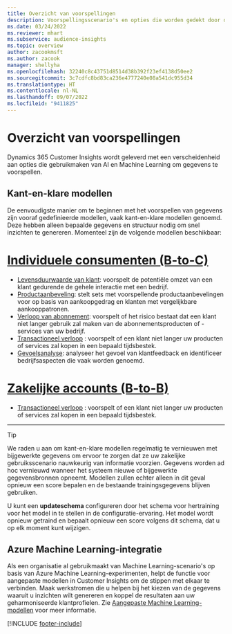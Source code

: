 ```yaml
---
title: Overzicht van voorspellingen
description: Voorspellingsscenario's en opties die worden gedekt door de Dynamics 365 Customer Insights-toepassing.
ms.date: 03/24/2022
ms.reviewer: mhart
ms.subservice: audience-insights
ms.topic: overview
author: zacookmsft
ms.author: zacook
manager: shellyha
ms.openlocfilehash: 32240c8c43751d8514d38b392f23ef4138d50ee2
ms.sourcegitcommit: 3c7cdfc8bd83ca236e4777240e08a541dc955d34
ms.translationtype: HT
ms.contentlocale: nl-NL
ms.lasthandoff: 09/07/2022
ms.locfileid: "9411825"
---
```

# <a name="predictions-overview"></a>Overzicht van voorspellingen

Dynamics 365 Customer Insights wordt geleverd met een verscheidenheid aan opties die gebruikmaken van AI en Machine Learning om gegevens te voorspellen. 

## <a name="out-of-box-models"></a>Kant-en-klare modellen

De eenvoudigste manier om te beginnen met het voorspellen van gegevens zijn vooraf gedefinieerde modellen, vaak kant-en-klare modellen genoemd. Deze hebben alleen bepaalde gegevens en structuur nodig om snel inzichten te genereren. Momenteel zijn de volgende modellen beschikbaar: 

# <a name="individual-consumers-b-to-c"></a>[Individuele consumenten (B-to-C)](#tab/b2c)

- [Levensduurwaarde van klant](predict-customer-lifetime-value.md): voorspelt de potentiële omzet van een klant gedurende de gehele interactie met een bedrijf.
- [Productaanbeveling](predict-product-recommendation.md): stelt sets met voorspellende productaanbevelingen voor op basis van aankoopgedrag en klanten met vergelijkbare aankooppatronen.
- [Verloop van abonnement](predict-subscription-churn.md): voorspelt of het risico bestaat dat een klant niet langer gebruik zal maken van de abonnementsproducten of -services van uw bedrijf.
- [Transactioneel verloop](predict-transactional-churn.md) : voorspelt of een klant niet langer uw producten of services zal kopen in een bepaald tijdsbestek.
- [Gevoelsanalyse](sentiment-analysis.md): analyseer het gevoel van klantfeedback en identificeer bedrijfsaspecten die vaak worden genoemd.

# <a name="business-accounts-b-to-b"></a>[Zakelijke accounts (B-to-B)](#tab/b2b)

- [Transactioneel verloop](predict-transactional-churn.md) : voorspelt of een klant niet langer uw producten of services zal kopen in een bepaald tijdsbestek.

---

> [!TIP]
> We raden u aan om kant-en-klare modellen regelmatig te vernieuwen met bijgewerkte gegevens om ervoor te zorgen dat ze uw zakelijke gebruiksscenario nauwkeurig van informatie voorzien. Gegevens worden ad hoc vernieuwd wanneer het systeem nieuwe of bijgewerkte gegevensbronnen opneemt. Modellen zullen echter alleen in dit geval opnieuw een score bepalen en de bestaande trainingsgegevens blijven gebruiken.
>
> U kunt een **updateschema** configureren door het schema voor hertraining voor het model in te stellen in de configuratie-ervaring. Het model wordt opnieuw getraind en bepaalt opnieuw een score volgens dit schema, dat u op elk moment kunt wijzigen.

## <a name="azure-machine-learning-integration"></a>Azure Machine Learning-integratie

Als een organisatie al gebruikmaakt van Machine Learning-scenario's op basis van Azure Machine Learning-experimenten, helpt de functie voor aangepaste modellen in Customer Insights om de stippen met elkaar te verbinden. Maak werkstromen die u helpen bij het kiezen van de gegevens waaruit u inzichten wilt genereren en koppel de resultaten aan uw geharmoniseerde klantprofielen. Zie [Aangepaste Machine Learning-modellen](custom-models.md) voor meer informatie.

[!INCLUDE [footer-include](includes/footer-banner.md)]
